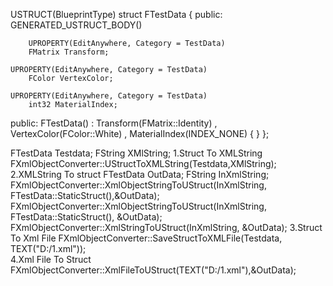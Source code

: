 USTRUCT(BlueprintType)
struct FTestData
{
public:
	GENERATED_USTRUCT_BODY()

		UPROPERTY(EditAnywhere, Category = TestData)
		FMatrix Transform;

	UPROPERTY(EditAnywhere, Category = TestData)
		FColor VertexColor;

	UPROPERTY(EditAnywhere, Category = TestData)
		int32 MaterialIndex;


public:
	FTestData()
		: Transform(FMatrix::Identity)
		, VertexColor(FColor::White)
		, MaterialIndex(INDEX_NONE)
	{
	}
};

FTestData Testdata;
FString XMlString;
1.Struct To XMLString
FXmlObjectConverter::UStructToXMLString(Testdata,XMlString);
2.XMLString To struct
FTestData OutData;
FString InXmlString;
FXmlObjectConverter::XmlObjectStringToUStruct(InXmlString, FTestData::StaticStruct(),&OutData);
FXmlObjectConverter::XmlObjectStringToUStruct(InXmlString, FTestData::StaticStruct(), &OutData);
FXmlObjectConverter::XmlStringToUStruct<FTestData>(InXmlString, &OutData);
3.Struct To Xml File
FXmlObjectConverter::SaveStructToXMLFile(Testdata, TEXT("D:/1.xml"));	
4.Xml File To Struct
FXmlObjectConverter::XmlFileToUStruct(TEXT("D:/1.xml"),&OutData);